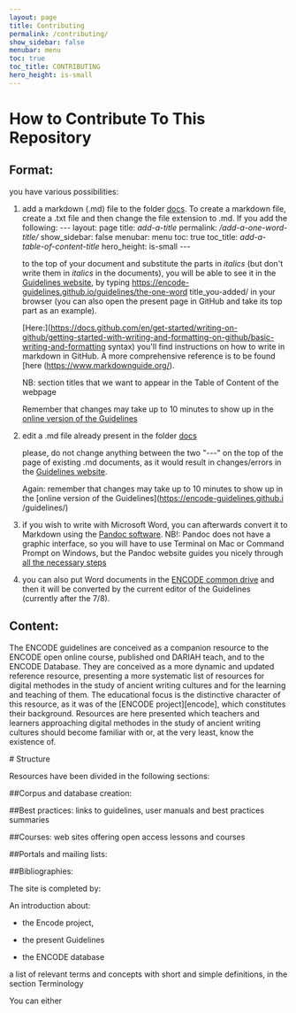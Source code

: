 ```yaml
---
layout: page
title: Contributing
permalink: /contributing/
show_sidebar: false
menubar: menu
toc: true
toc_title: CONTRIBUTING
hero_height: is-small
---
```


# How to Contribute To This Repository

## Format:

you have various possibilities:

1. add  a markdown (.md) file to the folder [docs](https://github.com/Encode-guidelines/guidelines/tree/gh-pages/docs).
   To create a markdown file, create a .txt file and then change the file extension to .md. If you add the following:
   \---
   layout: page
   title: *add-a-title*
   permalink: */add-a-one-word-title/*
   show_sidebar: false
   menubar: menu
   toc: true
   toc_title: *add-a-table-of-content-title*
   hero_height: is-small
   \---

   to the top of your document and substitute the parts in *italics* (but don't write them in *italics* in the documents), you will be able to see it
   in the [Guidelines website](https://encode-guidelines.github.io/guidelines/), by typing https://encode-guidelines.github.io/guidelines/the-one-word
   title_you-added/ in your browser (you can also open the present page in GitHub and take its top part as an example).

   [Here:](https://docs.github.com/en/get-started/writing-on-github/getting-started-with-writing-and-formatting-on-github/basic-writing-and-formatting
   syntax) you'll find instructions on how to write in markdown in GitHub. A more comprehensive reference is to be found [here
   (https://www.markdownguide.org/).

   NB: section titles that we want to appear in the Table of Content of the webpage

   Remember that changes may take up to 10 minutes to show up in the [online version of the Guidelines](https://encode-guidelines.github.io/guidelines/)

2. edit a .md file already present in the folder [docs](https://github.com/Encode-guidelines/guidelines/tree/gh-pages/docs)

   please, do not change anything between the two "---" on the top of the page of existing .md documents, as it would result in changes/errors in the
   [Guidelines website](https://encode-guidelines.github.io/guidelines/).

   Again: remember that changes may take up to 10 minutes to show up in the [online version of the Guidelines](https://encode-guidelines.github.i
   /guidelines/)
 
 4. if you wish to write with Microsoft Word, you can afterwards convert it to Markdown using the [Pandoc software](https://pandoc.org/).
    NB!: Pandoc does not have a graphic interface, so you will have to use Terminal on Mac or Command Prompt on Windows, but the Pandoc website guides
    you nicely through [all the necessary steps](https://pandoc.org/getting-started.html)

5. you can also put Word documents in the [ENCODE common drive](https://drive.google.com/drive/folders/1zrehnzzbwKl4cjvHnlZ1MhNbF_Xt4Ym7) and then it
   will be converted by the current editor of the Guidelines (currently after the 7/8).

## Content:

The ENCODE guidelines are conceived as a companion resource to the ENCODE open online course,
published ond DARIAH teach, and to the ENCODE Database. They are conceived as a more dynamic and updated reference resource,
presenting a more systematic list of resources for digital methodes in the study of ancient writing cultures and for the learning and teaching of them.
The educational focus is the distinctive character of this resource, as it was of the [ENCODE project][encode], which constitutes their background.
Resources are here presented which teachers and learners approaching digital methodes in the study of ancient writing cultures should become familiar with or, 
at the very least, know the existence of. 

# Structure

Resources have been divided in the following sections:

##Corpus and database creation:

##Best practices:
links to guidelines, user manuals and best practices summaries

##Courses:
web sites offering open access lessons and courses

##Portals and mailing lists:

##Bibliographies:

The site is completed by:

An introduction about:

- the Encode project,

- the present Guidelines

- the ENCODE database

 a list of relevant terms and concepts with short and simple definitions, in the section Terminology

You can either
